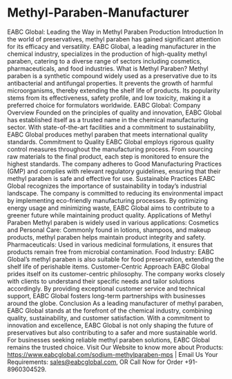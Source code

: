 # Methyl-Paraben-Manufacturer
 EABC Global: Leading the Way in Methyl Paraben Production
 Introduction
In the world of preservatives, methyl paraben has gained significant attention for its efficacy and versatility. EABC Global, a leading manufacturer in the chemical industry, specializes in the production of high-quality methyl paraben, catering to a diverse range of sectors including cosmetics, pharmaceuticals, and food industries.
 What is Methyl Paraben?
Methyl paraben is a synthetic compound widely used as a preservative due to its antibacterial and antifungal properties. It prevents the growth of harmful microorganisms, thereby extending the shelf life of products. Its popularity stems from its effectiveness, safety profile, and low toxicity, making it a preferred choice for formulators worldwide.
 EABC Global: Company Overview
Founded on the principles of quality and innovation, EABC Global has established itself as a trusted name in the chemical manufacturing sector. With state-of-the-art facilities and a commitment to sustainability, EABC Global produces methyl paraben that meets international quality standards. 
 Commitment to Quality
EABC Global employs rigorous quality control measures throughout the manufacturing process. From sourcing raw materials to the final product, each step is monitored to ensure the highest standards. The company adheres to Good Manufacturing Practices (GMP) and complies with relevant regulatory guidelines, ensuring that their methyl paraben is safe and effective for use.
 Sustainable Practices
EABC Global recognizes the importance of sustainability in today’s industrial landscape. The company is committed to reducing its environmental impact by implementing eco-friendly manufacturing processes. By optimizing energy usage and minimizing waste, EABC Global aims to contribute to a greener future while maintaining product quality.
 Applications of Methyl Paraben
Methyl paraben is widely used in various applications:
Cosmetics and Personal Care: Commonly found in lotions, shampoos, and makeup products, methyl paraben helps maintain product integrity and safety.
Pharmaceuticals: Used in various medicinal formulations, it ensures that products remain free from microbial contamination.
Food Industry: EABC Global’s methyl paraben is also suitable for food preservation, extending the shelf life of perishable items.
 Customer-Centric Approach
EABC Global prides itself on its customer-centric philosophy. The company works closely with clients to understand their specific needs and tailor solutions accordingly. By providing exceptional customer service and technical support, EABC Global fosters long-term partnerships with businesses around the globe.
 Conclusion
As a leading manufacturer of methyl paraben, EABC Global stands at the forefront of the chemical industry, combining quality, sustainability, and customer satisfaction. With a commitment to innovation and excellence, EABC Global is not only shaping the future of preservatives but also contributing to a safer and more sustainable world. For businesses seeking reliable methyl paraben solutions, EABC Global remains the trusted choice.
Visit Our Website to know more about Products: https://www.eabcglobal.com/sodium-methylparaben-mps | Email Us Your Requirements: sales@eabcglobal.com, OR Call Now for Order +91-8960304529.
